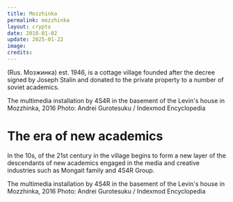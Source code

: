 ```yaml
---
title: Mozzhinka
permalink: mozzhinka
layout: crypto
date: 2018-01-02
update: 2025-01-22
image:
credits:
---
```


(Rus. Мозжинка) est. 1946, is a cottage village founded after the decree signed by Joseph Stalin and donated to the private property to a number of soviet academics.

The multimedia installation by 4S4R in the basement of the Levin's house in Mozzhinka, 2016
Photo: Andrei Gurotesuku / Indexmod Encyclopedia

# The era of new academics

In the 10s, of the 21st century in the village begins to form a new layer of the descendants of new academics engaged in the media and creative industries such as Mongait family and 4S4R Group.


The multimedia installation by 4S4R in the basement of the Levin's house in Mozzhinka, 2016
Photo: Andrei Gurotesuku / Indexmod Encyclopedia
